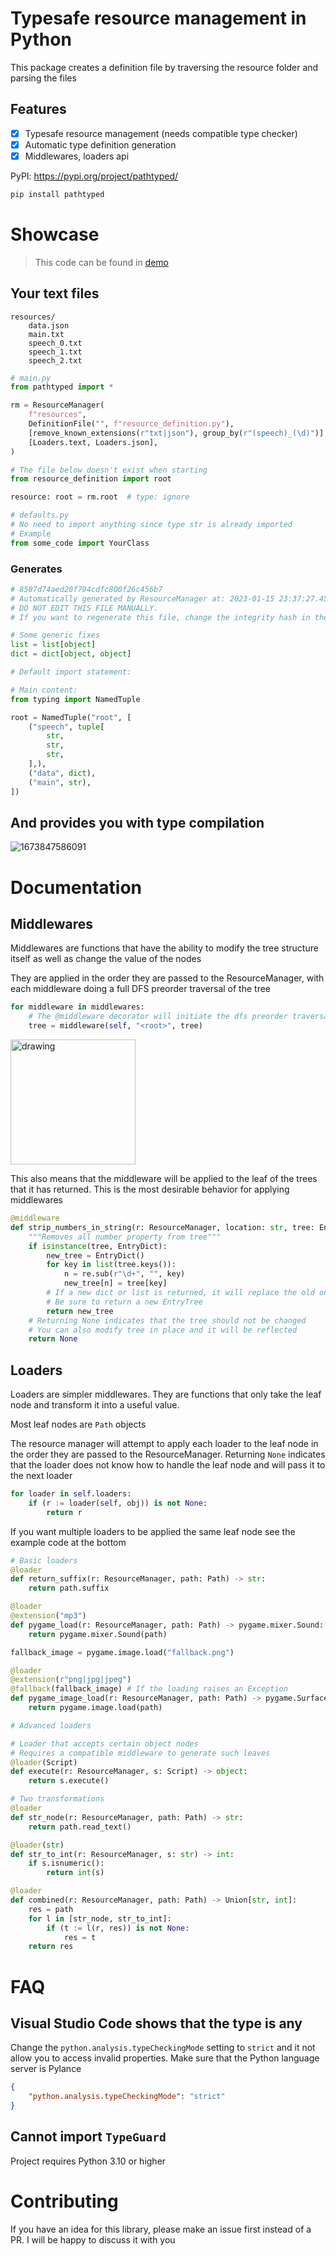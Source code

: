 # Typesafe resource management in Python

This package creates a definition file by traversing the resource folder and parsing the files

## Features
 - [x] Typesafe resource management (needs compatible type checker)
 - [x] Automatic type definition generation
 - [x] Middlewares, loaders api

PyPI: https://pypi.org/project/pathtyped/

```sh
pip install pathtyped
```

# Showcase

> This code can be found in [demo](demo)

## Your text files

```
resources/
    data.json
    main.txt
    speech_0.txt
    speech_1.txt
    speech_2.txt
```

```py
# main.py
from pathtyped import *

rm = ResourceManager(
    f"resources",
    DefinitionFile("", f"resource_definition.py"),
    [remove_known_extensions(r"txt|json"), group_by(r"(speech)_(\d)")],
    [Loaders.text, Loaders.json],
)

# The file below doesn't exist when starting
from resource_definition import root

resource: root = rm.root  # type: ignore
```

```py
# defaults.py
# No need to import anything since type str is already imported
# Example
from some_code import YourClass
```

### Generates

```py
# 8587d74aed20f794cdfc800f26c456b7
# Automatically generated by ResourceManager at: 2023-01-15 23:37:27.451164
# DO NOT EDIT THIS FILE MANUALLY. 
# If you want to regenerate this file, change the integrity hash in the first line to something else

# Some generic fixes
list = list[object]
dict = dict[object, object]

# Default import statement:

# Main content:
from typing import NamedTuple

root = NamedTuple("root", [
    ("speech", tuple[
        str,
        str,
        str,
    ],),
    ("data", dict),
    ("main", str),
])
```

## And provides you with type compilation

![1673847586091](https://raw.githubusercontent.com/nopeless/python-typesafe-resource-management/main/image/README/1673847586091.png)

# Documentation

## Middlewares

Middlewares are functions that have the ability to modify the tree structure itself as well as change the value of the nodes

They are applied in the order they are passed to the ResourceManager, with each middleware doing a full DFS preorder traversal of the tree

```py
for middleware in middlewares:
    # The @middleware decorator will initiate the dfs preorder traversal
    tree = middleware(self, "<root>", tree)
```
<img src="https://github.com/nopeless/python-typesafe-resource-management/raw/main/image/README/1673837228765.png" alt="drawing" width="200"/>

This also means that the middleware will be applied to the leaf of the trees that it has returned. This is the most desirable behavior for applying middlewares

```py
@middleware
def strip_numbers_in_string(r: ResourceManager, location: str, tree: EntryTree) -> Optional[EntryTree]:
    """Removes all number property from tree"""
    if isinstance(tree, EntryDict):
        new_tree = EntryDict()
        for key in list(tree.keys()):
            n = re.sub(r"\d+", "", key)
            new_tree[n] = tree[key]
        # If a new dict or list is returned, it will replace the old one
        # Be sure to return a new EntryTree
        return new_tree
    # Returning None indicates that the tree should not be changed
    # You can also modify tree in place and it will be reflected
    return None
```

## Loaders

Loaders are simpler middlewares. They are functions that only take the leaf node and transform it into a useful value.

Most leaf nodes are `Path` objects

The resource manager will attempt to apply each loader to the leaf node in the order they are passed to the ResourceManager. Returning `None` indicates that the loader does not know how to handle the leaf node and will pass it to the next loader

```py
for loader in self.loaders:
    if (r := loader(self, obj)) is not None:
        return r
```

If you want multiple loaders to be applied the same leaf node see the example code at the bottom

```py
# Basic loaders
@loader
def return_suffix(r: ResourceManager, path: Path) -> str:
    return path.suffix

@loader
@extension("mp3")
def pygame_load(r: ResourceManager, path: Path) -> pygame.mixer.Sound:
    return pygame.mixer.Sound(path)

fallback_image = pygame.image.load("fallback.png")

@loader
@extension(r"png|jpg|jpeg")
@fallback(fallback_image) # If the loading raises an Exception
def pygame_image_load(r: ResourceManager, path: Path) -> pygame.Surface:
    return pygame.image.load(path)

# Advanced loaders

# Loader that accepts certain object nodes
# Requires a compatible middleware to generate such leaves
@loader(Script)
def execute(r: ResourceManager, s: Script) -> object:
    return s.execute()

# Two transformations
@loader
def str_node(r: ResourceManager, path: Path) -> str:
    return path.read_text()

@loader(str)
def str_to_int(r: ResourceManager, s: str) -> int:
    if s.isnumeric():
        return int(s)

@loader
def combined(r: ResourceManager, path: Path) -> Union[str, int]:
    res = path
    for l in [str_node, str_to_int]:
        if (t := l(r, res)) is not None:
            res = t
    return res
```

# FAQ

## Visual Studio Code shows that the type is any

Change the `python.analysis.typeCheckingMode` setting to `strict` and it not allow you to access invalid properties. Make sure that the Python language server is Pylance

```json
{
    "python.analysis.typeCheckingMode": "strict"
}
```

## Cannot import `TypeGuard`

Project requires Python 3.10 or higher

# Contributing

If you have an idea for this library, please make an issue first instead of a PR. I will be happy to discuss it with you
